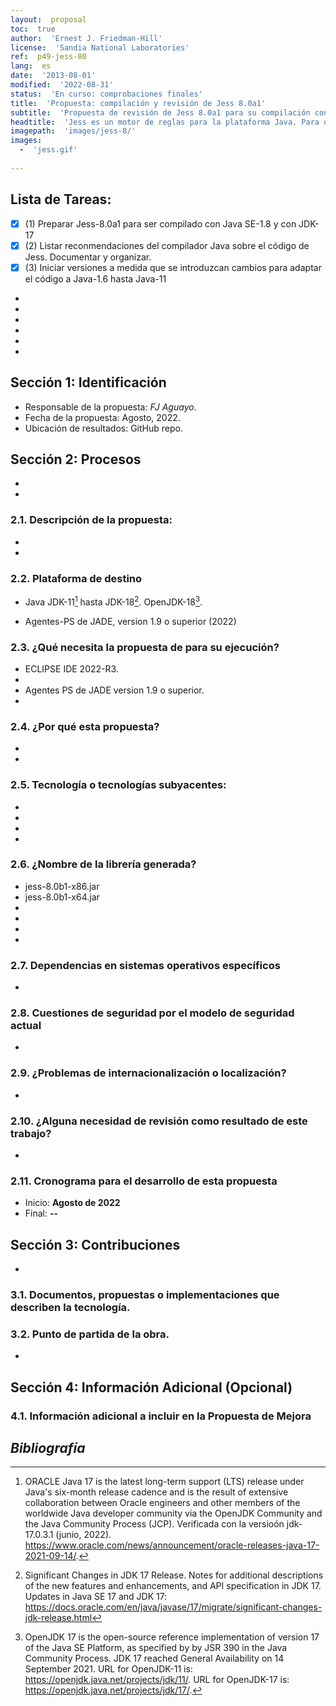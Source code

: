 ```yaml
---
layout:  proposal
toc:  true
author:  'Ernest J. Friedman-Hill'
license:  'Sandia National Laboratories'
ref:  p49-jess-80
lang:  es
date:  '2013-08-01'
modified:  '2022-08-31'
status:  'En curso: comprobaciones finales'
title:  'Propuesta: compilación y revisión de Jess 8.0a1'
subtitle:  'Propuesta de revisión de Jess 8.0a1 para su compilación con Java 1.8 a 32bit y con OpenJDK 11 o superior a 64bits.'
headtitle:  'Jess es un motor de reglas para la plataforma Java. Para usarlo, especifique la lógica en forma de reglas usando uno de dos formatos: el lenguaje de reglas Jess (preferido) o XML. También proporciona algunos de sus propios datos para que operen las reglas. Cuando ejecuta el motor de reglas, sus reglas se llevan a cabo. Las reglas pueden crear nuevos datos o pueden hacer cualquier cosa que pueda hacer el lenguaje de programación Java.'
imagepath:  'images/jess-8/'
images:
  -  'jess.gif'
  
---
```


##  Lista de Tareas:
- [x]  \(1) Preparar Jess-8.0a1 para ser compilado con Java SE-1.8 y con JDK-17
- [x]  \(2) Listar reconmendaciones del compilador Java sobre el código de Jess. Documentar y organizar.
- [x]  \(3) Iniciar versiones a medida que se introduzcan cambios para adaptar el código a Java-1.6 hasta Java-11
- 
- 
- 
- 
- 
- 








  

##   Sección 1: Identificación
-  Responsable de la propuesta: _FJ Aguayo_.
-  Fecha de la propuesta: Agosto, 2022.
-  Ubicación de resultados: GitHub repo.

##   Sección 2: Procesos
-  
-  

###  2.1. Descripción de la propuesta:

-  
-  

###  2.2. Plataforma de destino
-  Java JDK-11[^java] hasta JDK-18[^migra17]. OpenJDK-18[^openJDK]. 
  
-  Agentes-PS de JADE, version 1.9 o superior (2022)




###  2.3. ¿Qué necesita la propuesta de para su ejecución?
-  ECLIPSE IDE 2022-R3. 
-  
-  Agentes PS de JADE version 1.9 o superior.
-  

###  2.4. ¿Por qué esta propuesta?
-  
-  






###  2.5. Tecnología o tecnologías subyacentes:
-  
-  
-  
-  








###  2.6. ¿Nombre de la librería generada?
-    jess-8.0b1-x86.jar
-    jess-8.0b1-x64.jar
-    
-    
-    
-    









###  2.7. Dependencias en sistemas operativos específicos
-  












###  2.8. Cuestiones de seguridad por el modelo de seguridad actual
-  














###  2.9. ¿Problemas de internacionalización o localización?
-  















###  2.10. ¿Alguna necesidad de revisión como resultado de este trabajo?
-  
















###  2.11. Cronograma para el desarrollo de esta propuesta
-   Inicio: **Agosto de 2022**
-   Final: **--**
















##   Sección 3: Contribuciones
-    



###  3.1. Documentos, propuestas o implementaciones que describen la tecnología.















###  3.2. Punto de partida de la obra.
-   



















##   Sección 4: Información Adicional (Opcional)












###  4.1. Información adicional a incluir en la Propuesta de Mejora
  
  








##  _Bibliografía_



[^java]: ORACLE Java 17 is the latest long-term support (LTS) release under Java's six-month release cadence and is the result of extensive collaboration between Oracle engineers and other members of the worldwide Java developer community via the OpenJDK Community and the Java Community Process (JCP). Verificada con la versioón jdk-17.0.3.1 (junio, 2022). https://www.oracle.com/news/announcement/oracle-releases-java-17-2021-09-14/.

[^jade]:    JADE Platform. jade - Revision 6867: /trunk. https://jade.tilab.com/svn/jade/trunk/  Login/passwod: jade/jade. Version 4.5.4 (abril, 2022).

[^migra17]: Significant Changes in JDK 17 Release. Notes for additional descriptions of the new features and enhancements, and API specification in JDK 17. Updates in Java SE 17 and JDK 17: https://docs.oracle.com/en/java/javase/17/migrate/significant-changes-jdk-release.html

[^openJDK]: OpenJDK 17 is the open-source reference implementation of version 17 of the Java SE Platform, as specified by by JSR 390 in the Java Community Process. JDK 17 reached General Availability on 14 September 2021. URL for OpenJDK-11 is: https://openjdk.java.net/projects/jdk/11/. URL for OpenJDK-17 is: https://openjdk.java.net/projects/jdk/17/.


